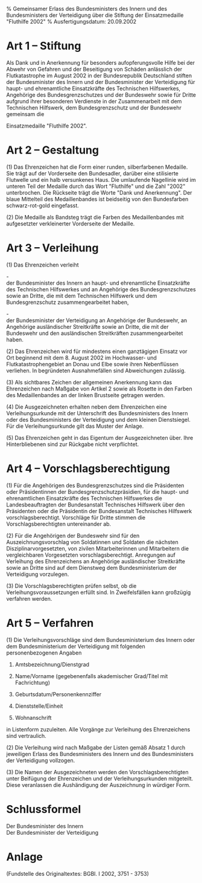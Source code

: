 % Gemeinsamer Erlass des Bundesministers des Innern und des Bundesministers der Verteidigung über die Stiftung der Einsatzmedaille "Fluthilfe 2002"
% Ausfertigungsdatum: 20.09.2002
 
# Art 1 – Stiftung

Als Dank und in Anerkennung für besonders aufopferungsvolle Hilfe bei der Abwehr von Gefahren und der Beseitigung von Schäden anlässlich der Flutkatastrophe im August 2002 in der Bundesrepublik Deutschland stiften der Bundesminister des Innern und der Bundesminister der Verteidigung für haupt- und ehrenamtliche Einsatzkräfte des Technischen Hilfswerkes, Angehörige des Bundesgrenzschutzes und der Bundeswehr sowie für Dritte aufgrund ihrer besonderen Verdienste in der Zusammenarbeit mit dem Technischen Hilfswerk, dem Bundesgrenzschutz und der Bundeswehr gemeinsam die

  
  
Einsatzmedaille "Fluthilfe 2002".

# Art 2 – Gestaltung

(1) Das Ehrenzeichen hat die Form einer runden, silberfarbenen Medaille. Sie trägt auf der Vorderseite den Bundesadler, darüber eine stilisierte Flutwelle und ein halb versunkenes Haus. Die umlaufende Nagellinie wird im unteren Teil der Medaille durch das Wort "Fluthilfe" und die Zahl "2002" unterbrochen. Die Rückseite trägt die Worte "Dank und Anerkennung". Der blaue Mittelteil des Medaillenbandes ist beidseitig von den Bundesfarben schwarz-rot-gold eingefasst.

(2) Die Medaille als Bandsteg trägt die Farben des Medaillenbandes mit aufgesetzter verkleinerter Vorderseite der Medaille.

# Art 3 – Verleihung

(1) Das Ehrenzeichen verleiht

\-  
der Bundesminister des Innern an haupt- und ehrenamtliche Einsatzkräfte des Technischen Hilfswerkes und an Angehörige des Bundesgrenzschutzes sowie an Dritte, die mit dem Technischen Hilfswerk und dem Bundesgrenzschutz zusammengearbeitet haben,

\-  
der Bundesminister der Verteidigung an Angehörige der Bundeswehr, an Angehörige ausländischer Streitkräfte sowie an Dritte, die mit der Bundeswehr und den ausländischen Streitkräften zusammengearbeitet haben.

(2) Das Ehrenzeichen wird für mindestens einen ganztägigen Einsatz vor Ort beginnend mit dem 8. August 2002 im Hochwasser- und Flutkatastrophengebiet an Donau und Elbe sowie ihren Nebenflüssen verliehen. In begründeten Ausnahmefällen sind Abweichungen zulässig.

(3) Als sichtbares Zeichen der allgemeinen Anerkennung kann das Ehrenzeichen nach Maßgabe von Artikel 2 sowie als Rosette in den Farben des Medaillenbandes an der linken Brustseite getragen werden.

(4) Die Ausgezeichneten erhalten neben dem Ehrenzeichen eine Verleihungsurkunde mit der Unterschrift des Bundesministers des Innern oder des Bundesministers der Verteidigung und dem kleinen Dienstsiegel. Für die Verleihungsurkunde gilt das Muster der Anlage.

(5) Das Ehrenzeichen geht in das Eigentum der Ausgezeichneten über. Ihre Hinterbliebenen sind zur Rückgabe nicht verpflichtet.

# Art 4 – Vorschlagsberechtigung

(1) Für die Angehörigen des Bundesgrenzschutzes sind die Präsidenten oder Präsidentinnen der Bundesgrenzschutzpräsidien, für die haupt- und ehrenamtlichen Einsatzkräfte des Technischen Hilfswerkes die Landesbeauftragten der Bundesanstalt Technisches Hilfswerk über den Präsidenten oder die Präsidentin der Bundesanstalt Technisches Hilfswerk vorschlagsberechtigt. Vorschläge für Dritte stimmen die Vorschlagsberechtigten untereinander ab.

(2) Für die Angehörigen der Bundeswehr sind für den Auszeichnungsvorschlag von Soldatinnen und Soldaten die nächsten Disziplinarvorgesetzten, von zivilen Mitarbeiterinnen und Mitarbeitern die vergleichbaren Vorgesetzten vorschlagsberechtigt. Anregungen auf Verleihung des Ehrenzeichens an Angehörige ausländischer Streitkräfte sowie an Dritte sind auf dem Dienstweg dem Bundesministerium der Verteidigung vorzulegen.

(3) Die Vorschlagsberechtigten prüfen selbst, ob die Verleihungsvoraussetzungen erfüllt sind. In Zweifelsfällen kann großzügig verfahren werden.

# Art 5 – Verfahren

(1) Die Verleihungsvorschläge sind dem Bundesministerium des Innern oder dem Bundesministerium der Verteidigung mit folgenden personenbezogenen Angaben

1. Amtsbezeichnung/Dienstgrad

2. Name/Vorname (gegebenenfalls akademischer Grad/Titel mit Fachrichtung)

3. Geburtsdatum/Personenkennziffer

4. Dienststelle/Einheit

5. Wohnanschrift

in Listenform zuzuleiten. Alle Vorgänge zur Verleihung des Ehrenzeichens sind vertraulich.

(2) Die Verleihung wird nach Maßgabe der Listen gemäß Absatz 1 durch jeweiligen Erlass des Bundesministers des Innern und des Bundesministers der Verteidigung vollzogen.

(3) Die Namen der Ausgezeichneten werden den Vorschlagsberechtigten unter Beifügung der Ehrenzeichen und der Verleihungsurkunden mitgeteilt. Diese veranlassen die Aushändigung der Auszeichnung in würdiger Form.

# Schlussformel

Der Bundesminister des Innern  
Der Bundesminister der Verteidigung

# Anlage

(Fundstelle des Originaltextes: BGBl. I 2002, 3751 - 3753)
